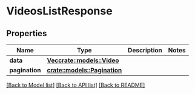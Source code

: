 # VideosListResponse

## Properties

Name | Type | Description | Notes
------------ | ------------- | ------------- | -------------
**data** | [**Vec<crate::models::Video>**](video.md) |  | 
**pagination** | [**crate::models::Pagination**](pagination.md) |  | 

[[Back to Model list]](../README.md#documentation-for-models) [[Back to API list]](../README.md#documentation-for-api-endpoints) [[Back to README]](../README.md)


